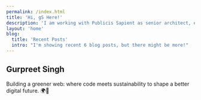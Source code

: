 ```yaml
---
permalink: /index.html
title: 'Hi, gS Here!'
description: 'I am working with Publicis Sapient as senior architect, experience engineering'
layout: 'home'
blog:
  title: 'Recent Posts'
  intro: "I'm showing recent 6 blog posts, but there might be more!"
---
```


## Gurpreet Singh

Building a greener web: where code meets sustainability to shape a better digital future. 🌍🌱
